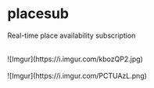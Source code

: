 # placesub
Real-time place availability subscription 

<br>
![Imgur](https://i.imgur.com/kbozQP2.jpg)
<br><br>
![Imgur](https://i.imgur.com/PCTUAzL.png)
